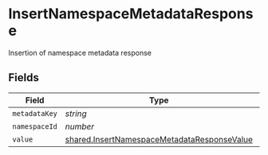 # InsertNamespaceMetadataResponse

Insertion of namespace metadata response


## Fields

| Field                                                                                                             | Type                                                                                                              | Required                                                                                                          | Description                                                                                                       |
| ----------------------------------------------------------------------------------------------------------------- | ----------------------------------------------------------------------------------------------------------------- | ----------------------------------------------------------------------------------------------------------------- | ----------------------------------------------------------------------------------------------------------------- |
| `metadataKey`                                                                                                     | *string*                                                                                                          | :heavy_minus_sign:                                                                                                | N/A                                                                                                               |
| `namespaceId`                                                                                                     | *number*                                                                                                          | :heavy_minus_sign:                                                                                                | N/A                                                                                                               |
| `value`                                                                                                           | [shared.InsertNamespaceMetadataResponseValue](../../../sdk/models/shared/insertnamespacemetadataresponsevalue.md) | :heavy_minus_sign:                                                                                                | N/A                                                                                                               |